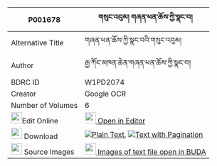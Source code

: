 |P001678|གསུང་འབུམ། གཞན་ཕན་ཆོས་ཀྱི་སྣང་བ། 
| --- | --- 
|Alternative Title |གཞན་ཕན་ཆོས་ཀྱི་སྣང་བའི་གསུང་འབུམ།
|Author| རྒྱ་ཀོང་མཁན་ཆེན་གཞན་ཕན་ཆོས་ཀྱི་སྣང་བ།
|BDRC ID | W1PD2074
|Creator | Google OCR
|Number of Volumes| 6
|<img width="25" src="https://img.icons8.com/color/25/000000/edit-property.png">Edit Online| [<img width="25" src="https://avatars.githubusercontent.com/u/45091458?s=200&v=4"> Open in Editor](http://editor.openpecha.org/P001678)
|<img width="25" src="https://img.icons8.com/fluent/48/000000/download-2.png"/>  Download | [![](https://img.icons8.com/color/20/000000/txt.png)Plain Text](https://github.com/Openpecha/P001678/releases/download/v1/sungbum_shyenpen_cho_kyi_nangw_plain_P001678.zip), [![](https://img.icons8.com/color/20/000000/txt.png)Text with Pagination](https://github.com/Openpecha/P001678/releases/download/v1/sungbum_shyenpen_cho_kyi_nangw_pages_P001678.zip)
|<img width="25" src="https://img.icons8.com/plasticine/100/000000/pictures-folder.png"/>  Source Images | [<img width="25" src="https://library.bdrc.io/icons/BUDA-small.svg"> Images of text file open in BUDA](https://library.bdrc.io/show/bdr:W1PD2074)